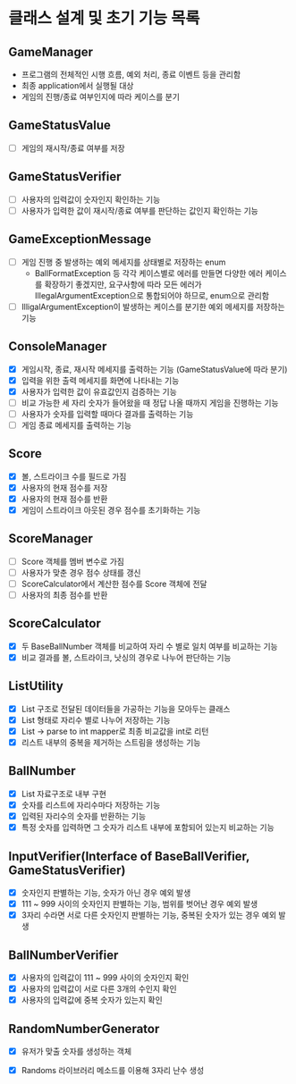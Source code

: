 # 클래스 설계 및 초기 기능 목록

## GameManager

- 프로그램의 전체적인 시행 흐름, 예외 처리, 종료 이벤트 등을 관리함
- 최종 application에서 실행될 대상
- 게임의 진행/종료 여부인지에 따라 케이스를 분기

## GameStatusValue

- [ ]  게임의 재시작/종료 여부를 저장

## GameStatusVerifier

- [ ] 사용자의 입력값이 숫자인지 확인하는 기능
- [ ] 사용자가 입력한 값이 재시작/종료 여부를 판단하는 값인지 확인하는 기능

## GameExceptionMessage

- [ ] 게임 진행 중 발생하는 예외 메세지를 상태별로 저장하는 enum
    - BallFormatException 등 각각 케이스별로 에러를 만들면 다양한 에러 케이스를 확장하기 좋겠지만, 요구사항에 따라 모든 에러가 IllegalArgumentException으로 통합되어야
      하므로, enum으로 관리함
- [ ] IlligalArgumentException이 발생하는 케이스를 분기한 예외 메세지를 저장하는 기능

## ConsoleManager

- [x] 게임시작, 종료, 재시작 메세지를 출력하는 기능 (GameStatusValue에 따라 분기)
- [x] 입력을 위한 출력 메세지를 화면에 나타내는 기능
- [x] 사용자가 입력한 값이 유효값인지 검증하는 기능
- [ ] 비교 가능한 세 자리 숫자가 들어왔을 때 정답 나올 때까지 게임을 진행하는 기능
- [ ] 사용자가 숫자를 입력할 때마다 결과를 출력하는 기능
- [ ] 게임 종료 메세지를 출력하는 기능

## Score

- [x] 볼, 스트라이크 수를 필드로 가짐
- [x] 사용자의 현재 점수를 저장
- [x] 사용자의 현재 점수를 반환
- [x] 게임이 스트라이크 아웃된 경우 점수를 초기화하는 기능

## ScoreManager

- [ ] Score 객체를 멤버 변수로 가짐
- [ ]  사용자가 맞춘 경우 점수 상태를 갱신
- [ ]  ScoreCalculator에서 계산한 점수를 Score 객체에 전달
- [ ]  사용자의 최종 점수를 반환

## ScoreCalculator

- [x] 두 BaseBallNumber 객체를 비교하여 자리 수 별로 일치 여부를 비교하는 기능
- [x] 비교 결과를 볼, 스트라이크, 낫싱의 경우로 나누어 판단하는 기능

## ListUtility

- [x] List 구조로 전달된 데이터들을 가공하는 기능을 모아두는 클래스
- [x] List<Integer> 형태로 자리수 별로 나누어 저장하는 기능
- [x] List → parse to int mapper로 최종 비교값을 int로 리턴
- [x] 리스트 내부의 중복을 제거하는 스트림을 생성하는 기능

## BallNumber

- [x] List 자료구조로 내부 구현
- [x] 숫자를 리스트에 자리수마다 저장하는 기능
- [x] 입력된 자리수의 숫자를 반환하는 기능
- [x] 특정 숫자를 입력하면 그 숫자가 리스트 내부에 포함되어 있는지 비교하는 기능

## InputVerifier(Interface of BaseBallVerifier, GameStatusVerifier)

- [x] 숫자인지 판별하는 기능, 숫자가 아닌 경우 예외 발생
- [x] 111 ~ 999 사이의 숫자인지 판별하는 기능, 범위를 벗어난 경우 예외 발생
- [x] 3자리 수라면 서로 다른 숫자인지 판별하는 기능, 중복된 숫자가 있는 경우 예외 발생

## BallNumberVerifier

- [x] 사용자의 입력값이 111 ~ 999 사이의 숫자인지 확인
- [x] 사용자의 입력값이 서로 다른 3개의 수인지 확인
- [x] 사용자의 입력값에 중복 숫자가 있는지 확인

## RandomNumberGenerator

- [x] 유저가 맞출 숫자를 생성하는 객체
- [x] Randoms 라이브러리 메소드를 이용해 3자리 난수 생성


